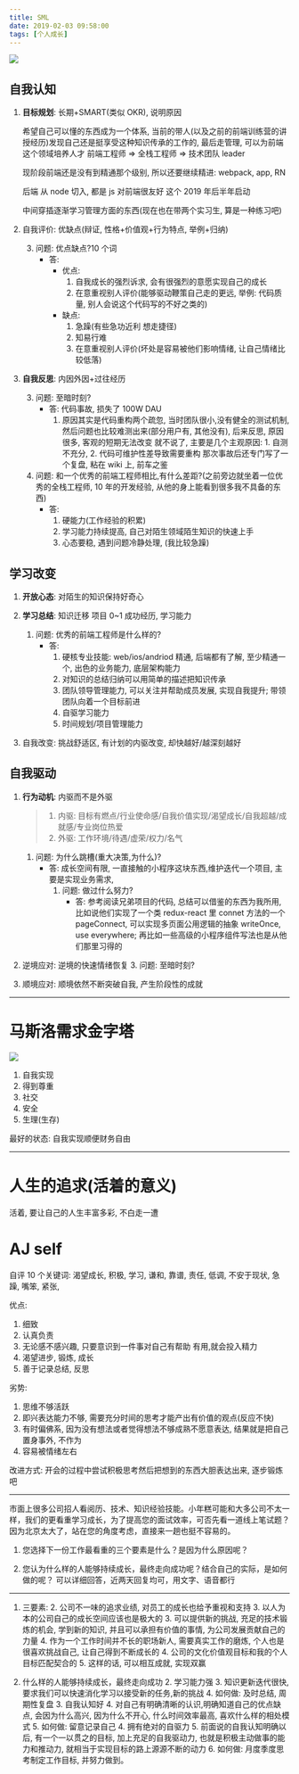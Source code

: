 ```yaml
---
title: SML
date: 2019-02-03 09:58:00
tags: [个人成长]
---
```


![](SML.png)

## 自我认知

1. **目标规划**: 长期+SMART(类似 OKR), 说明原因

   希望自己可以懂的东西成为一个体系, 当前的带人(以及之前的前端训练营的讲授经历)发现自己还是挺享受这种知识传承的工作的, 最后走管理, 可以为前端这个领域培养人才
   前端工程师 => 全栈工程师 => 技术团队 leader

   现阶段前端还是没有到精通那个级别, 所以还要继续精进: webpack, app, RN

   后端 从 node 切入, 都是 js 对前端很友好 这个 2019 年后半年启动

   中间穿插逐渐学习管理方面的东西(现在也在带两个实习生, 算是一种练习吧)

2. 自我评价: 优缺点(辩证, 性格+价值观+行为特点, 举例+归纳)

   3. 问题: 优点缺点?10 个词
      - 答:
        - 优点:
          1. 自我成长的强烈诉求, 会有很强烈的意愿实现自己的成长
          2. 在意重视别人评价(能够驱动鞭策自己走的更远, 举例: 代码质量, 别人会说这个代码写的不好之类的)
        - 缺点:
          1. 急躁(有些急功近利 想走捷径)
          2. 知易行难
          3. 在意重视别人评价(坏处是容易被他们影响情绪, 让自己情绪比较低落)

3. **自我反思**: 内因外因+过往经历

   3. 问题: 至暗时刻?
      - 答: 代码事故, 损失了 100W DAU
        1. 原因其实是代码重构两个疏忽, 当时团队很小,没有健全的测试机制, 然后问题也比较难测出来(部分用户有, 其他没有), 后来反思, 原因很多, 客观的短期无法改变 就不说了, 主要是几个主观原因: 1. 自测不充分, 2. 代码可维护性差导致需要重构 那次事故后还专门写了一个复盘, 粘在 wiki 上, 前车之鉴
   1. 问题: 和一个优秀的前端工程师相比,有什么差距?(之前旁边就坐着一位优秀的全栈工程师, 10 年的开发经验, 从他的身上能看到很多我不具备的东西)
      - 答:
        1. 硬能力(工作经验的积累)
        2. 学习能力持续提高, 自己对陌生领域陌生知识的快速上手
        3. 心态要稳, 遇到问题冷静处理, (我比较急躁)

## 学习改变

1. **开放心态**: 对陌生的知识保持好奇心
2. **学习总结**: 知识迁移 项目 0~1 成功经历, 学习能力

   1. 问题: 优秀的前端工程师是什么样的?
      - 答:
        1. 硬核专业技能: web/ios/andriod 精通, 后端都有了解, 至少精通一个, 出色的业务能力, 底层架构能力
        2. 对知识的总结归纳可以用简单的描述把知识传承
        3. 团队领导管理能力, 可以关注并帮助成员发展, 实现自我提升; 带领团队向着一个目标前进
        4. 自驱学习能力
        5. 时间规划/项目管理能力

3. 自我改变: 挑战舒适区, 有计划的内驱改变, 却快越好/越深刻越好

## 自我驱动

1. **行为动机**: 内驱而不是外驱

   > 1. 内驱: 目标有燃点/行业使命感/自我价值实现/渴望成长/自我超越/成就感/专业岗位热爱
   > 2. 外驱: 工作环境/待遇/虚荣/权力/名气

   1. 问题: 为什么跳槽(重大决策,为什么)?
      - 答: 成长空间有限, 一直接触的小程序这块东西,维护迭代一个项目, 主要是实现业务需求,
        1. 问题: 做过什么努力?
           - 答: 参考阅读兄弟项目的代码, 总结可以借鉴的东西为我所用, 比如说他们实现了一个类 redux-react 里 connet 方法的一个 pageConnect, 可以实现多页面公用逻辑的抽象 writeOnce, use everywhere; 再比如一些高级的小程序组件写法也是从他们那里习得的

2. 逆境应对: 逆境的快速情绪恢复
   3. 问题: 至暗时刻?
3. 顺境应对: 顺境依然不断突破自我, 产生阶段性的成就

---

# 马斯洛需求金字塔

![](https://timgsa.baidu.com/timg?image&quality=80&size=b9999_10000&sec=1549161616359&di=79474646749aa188c9675483d821c4d6&imgtype=0&src=http%3A%2F%2Fz1.dfcfw.com%2F2018%2F6%2F13%2F20180613164112746121433.jpg)

1. 自我实现
2. 得到尊重
3. 社交
4. 安全
5. 生理(生存)

最好的状态: 自我实现顺便财务自由

---

# 人生的追求(活着的意义)

活着, 要让自己的人生丰富多彩, 不白走一遭

# AJ self

自评 10 个关键词: 渴望成长, 积极, 学习, 谦和, 靠谱, 责任, 低调, 不安于现状, 急躁, 嘴笨, 紧张,

优点:

1. 细致
2. 认真负责
3. 无论感不感兴趣, 只要意识到一件事对自己有帮助 有用,就会投入精力
4. 渴望进步, 锻炼, 成长
5. 善于记录总结, 反思

劣势:

1. 思维不够活跃
2. 即兴表达能力不够, 需要充分时间的思考才能产出有价值的观点(反应不快)
3. 有时偏佛系, 因为没有想法或者觉得想法不够成熟不愿意表达, 结果就是把自己置身事外, 不作为
4. 容易被情绪左右

改进方式:
开会的过程中尝试积极思考然后把想到的东西大胆表达出来, 逐步锻炼吧

---

市面上很多公司招人看阅历、技术、知识经验技能。小年糕可能和大多公司不太一样，我们的更看重学习成长，为了提高您的面试效率，可否先看一道线上笔试题？因为北京太大了，站在您的角度考虑，直接来一趟也挺不容易的。

1. 您选择下一份工作最看重的三个要素是什么？是因为什么原因呢？

2. 您认为什么样的人能够持续成长，最终走向成功呢？结合自己的实际，是如何做的呢？
   可以详细回答，近两天回复均可，用文字、语音都行

---

1. 三要素:
   2. 公司不一味的追求业绩, 对员工的成长也给予重视和支持
      3. 以人为本的公司自己的成长空间应该也是极大的
   3. 可以提供新的挑战, 充足的技术锻炼的机会, 学到新的知识, 并且可以承担有价值的事情, 为公司发展贡献自己的力量
      4. 作为一个工作时间并不长的职场新人, 需要真实工作的磨炼, 个人也是很喜欢挑战自己, 让自己得到不断成长的
   4. 公司的文化价值观目标和我的个人目标匹配契合的
      5. 这样的话, 可以相互成就, 实现双赢

2) 什么样的人能够持续成长，最终走向成功
   2. 学习能力强
      3. 知识更新迭代很快, 要求我们可以快速消化学习以接受新的任务,新的挑战
      4. 如何做: 及时总结, 周期性复盘
   3. 自我认知好
      4. 对自己有明确清晰的认识,明确知道自己的优点缺点, 会因为什么高兴, 因为什么不开心, 什么时间效率最高, 喜欢什么样的相处模式
      5. 如何做: 留意记录自己
   4. 拥有绝对的自驱力
      5. 前面说的自我认知明确以后, 有一个一以贯之的目标, 加上充足的自我驱动力, 也就是积极主动做事的能力和推动力, 就相当于实现目标的路上源源不断的动力
      6. 如何做: 月度季度思考制定工作目标, 并努力做到。

